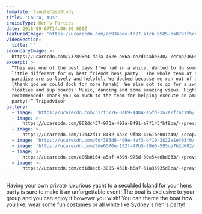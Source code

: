 ```yaml
---
template: SingleCaseStudy
title: 'Laura, Aus'
cruiseType: Hen's Parties
date: 2018-09-07T14:00:00.000Z
featuredImage: 'https://ucarecdn.com/a69345de-fd27-4fcb-b585-ba0797f5ce48/'
videoSection:
  title: ''
secondaryImage: >-
  https://ucarecdn.com/737898e4-da7a-452e-a66a-ce2dccabe340/-/crop/3605x3106/0,2030/-/preview/
excerpt: >-
  “This was one of the best days I’ve had in a while. Wanted to do something a
  little different for my best friends hens party.  The whole team at sailing in
  paradise are so lovely and helpful. We docked because we ran out of alcohol
  (thank god we could dock for more hahah)  We also got to go for a swim on the
  floaties and sup boards! Music, dancing and some amazing views. Highly
  recommended! Thank you so much to the team for helping execute an amazing hens
  party!!” Tripadvisor
gallery:
  - image: 'https://ucarecdn.com/377f3776-0ab9-4404-a5fd-3a7e2f76c19b/'
  - image: >-
      https://ucarecdn.com/962dc437-973a-492a-8491-a7f145fbf8ba/-/preview/-/enhance/12/
  - image: >-
      https://ucarecdn.com/19b42d11-8432-4a2c-9fb8-4561be001a49/-/crop/1080x1034/0,209/-/preview/-/enhance/19/
  - image: 'https://ucarecdn.com/6df383d6-499e-4ef3-bf10-3822e1ef03f0/'
  - image: 'https://ucarecdn.com/5de6570e-192f-47b5-80e6-595ce7b2d602/'
  - image: >-
      https://ucarecdn.com/e86b0164-a5af-4399-975d-30e54e0bd033/-/preview/-/enhance/13/
  - image: >-
      https://ucarecdn.com/cd1d8ecb-3885-432b-b6a7-31a35935d8ca/-/preview/-/enhance/20/
---
```

Having your own private luxurious yacht to a seculded Island for your hens party is sure to make it an unforgettable event! The boat is exclusive to your group and you can enjoy it however you wish! You can theme the boat how you like, wear some fun costumes or all white like Sydney's hen's party!
